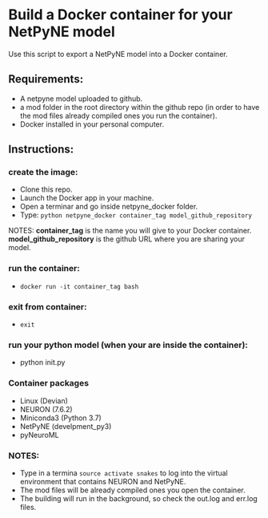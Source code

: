 # Build a Docker container for your NetPyNE model
Use this script to export a NetPyNE model into a Docker container.

## Requirements:
- A netpyne model uploaded to github.
- a mod folder in the root directory within the github repo (in order to have the mod files already compiled ones you run the container).
- Docker installed in your personal computer.

## Instructions:
### create the image:
- Clone this repo. 
- Launch the Docker app in your machine.
- Open a terminar and go inside netpyne_docker folder.
- Type: `python netpyne_docker container_tag model_github_repository`  

NOTES: **container_tag** is the name you will give to your Docker container. **model_github_repository** is the github URL where you are sharing your model.
### run the container:
- `docker run -it container_tag bash`
### exit from container:
- `exit`

### run your python model (when your are inside the container):
- python init.py

### Container packages
- Linux (Devian)
- NEURON (7.6.2)
- Miniconda3 (Python 3.7)
- NetPyNE (develpment_py3)
- pyNeuroML

### NOTES:
- Type in a termina `source activate snakes` to log into the virtual environment that contains NEURON and NetPyNE.
- The mod files will be already compiled ones you open the container.
- The building will run in the background, so check the out.log and err.log files.